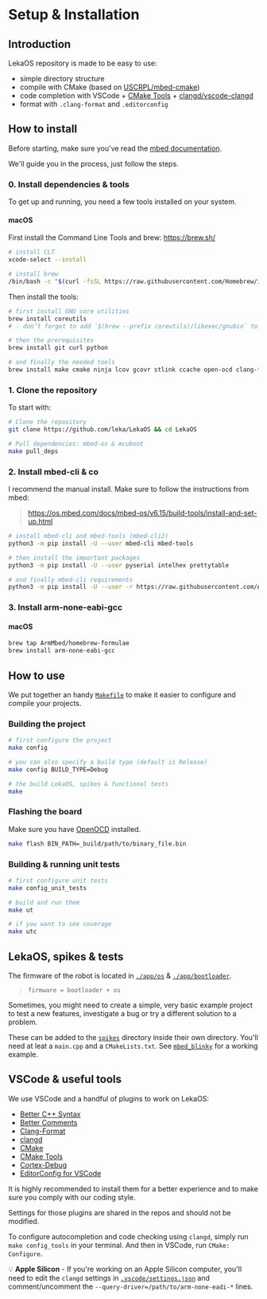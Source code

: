 # Setup & Installation

## Introduction

LekaOS repository is made to be easy to use:

- simple directory structure
- compile with CMake (based on [USCRPL/mbed-cmake](https://github.com/USCRPL/mbed-cmake/))
- code completion with VSCode + [CMake Tools](https://marketplace.visualstudio.com/items?itemName=ms-vscode.cmake-tools) + [clangd/vscode-clangd](https://github.com/clangd/vscode-clangd)
- format with `.clang-format` and `.editorconfig`

## How to install

Before starting, make sure you've read the [mbed documentation](https://os.mbed.com/docs/mbed-os/v6.15/introduction/index.html).

We'll guide you in the process, just follow the steps.

### 0. Install dependencies & tools

To get up and running, you need a few tools installed on your system.

#### macOS

First install the Command Line Tools and brew: <https://brew.sh/>

```bash
# install CLT
xcode-select --install

# install brew
/bin/bash -c "$(curl -fsSL https://raw.githubusercontent.com/Homebrew/install/HEAD/install.sh)"
```

Then install the tools:

```bash
# first install GNU core utilities
brew install coreutils
# 💡 don’t forget to add `$(brew --prefix coreutils)/libexec/gnubin` to your `$PATH`

# then the prerequisites
brew install git curl python

# and finally the needed tools
brew install make cmake ninja lcov gcovr stlink ccache open-ocd clang-format
```

### 1. Clone the repository

To start with:

```bash
# Clone the repository
git clone https://github.com/leka/LekaOS && cd LekaOS

# Pull dependencies: mbed-os & mcuboot
make pull_deps
```

### 2. Install mbed-cli & co

I recommend the manual install. Make sure to follow the instructions from mbed:

> <https://os.mbed.com/docs/mbed-os/v6.15/build-tools/install-and-set-up.html>

```bash
# install mbed-cli and mbed-tools (mbed-cli2)
python3 -m pip install -U --user mbed-cli mbed-tools

# then install the important packages
python3 -m pip install -U --user pyserial intelhex prettytable

# and finally mbed-cli requirements
python3 -m pip install -U --user -r https://raw.githubusercontent.com/ARMmbed/mbed-os/master/requirements.txt
```

### 3. Install arm-none-eabi-gcc

#### macOS

```bash
brew tap ArmMbed/homebrew-formulae
brew install arm-none-eabi-gcc
```

## How to use

We put together an handy [`Makefile`](./Makefile) to make it easier to configure and compile your projects.

### Building the project

```bash
# first configure the project
make config

# you can also specify a build type (default is Release)
make config BUILD_TYPE=Debug

# the build LekaOS, spikes & functional tests
make
```

### Flashing the board

Make sure you have [OpenOCD](https://openocd.org/) installed.

```bash
make flash BIN_PATH=_build/path/to/binary_file.bin
```

### Building & running unit tests

```bash
# first configure unit tests
make config_unit_tests

# build and run them
make ut

# if you want to see coverage
make utc
```

## LekaOS, spikes & tests

The firmware of the robot is located in [`./app/os`](./app/os) & [`./app/bootloader`](./app/bootloader).

> `firmware = bootloader + os`

Sometimes, you might need to create a simple, very basic example project to test a new features, investigate a bug or try a different solution to a problem.

These can be added to the [`spikes`](./spikes) directory inside their own directory. You'll need at leat a `main.cpp` and a `CMakeLists.txt`. See [`mbed_blinky`](./spikes/mbed_blinky) for a working example.

## VSCode & useful tools

We use VSCode and a handful of plugins to work on LekaOS:

- [Better C++ Syntax](https://github.com/jeff-hykin/better-cpp-syntax)
- [Better Comments](https://github.com/aaron-bond/better-comments)
- [Clang-Format](https://github.com/xaverh/vscode-clang-format-provider)
- [clangd](https://github.com/clangd/vscode-clangd)
- [CMake](https://github.com/twxs/vs.language.cmake)
- [CMake Tools](https://github.com/microsoft/vscode-cmake-tools)
- [Cortex-Debug](https://github.com/Marus/cortex-debug)
- [EditorConfig for VSCode](https://github.com/editorconfig/editorconfig-vscode)

It is highly recommended to install them for a better experience and to make sure you comply with our coding style.

Settings for those plugins are shared in the repos and should not be modified.

To configure autocompletion and code checking using `clangd`, simply run `make config_tools` in your terminal. And then in VSCode, run `CMake: Configure`.

💡 **Apple Silicon** - If you're working on an Apple Silicon computer, you'll need to edit the `clangd` settings in [`.vscode/settings.json`](.vscode/settings.json) and comment/uncomment the `--query-driver=/path/to/arm-none-eadi-*` lines.
